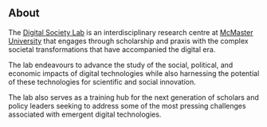 ## About

<!--

**Here are some ideas to get you started:**

🙋‍♀️ A short introduction - what is your organization all about?
🌈 Contribution guidelines - how can the community get involved?
👩‍💻 Useful resources - where can the community find your docs? Is there anything else the community should know?
🍿 Fun facts - what does your team eat for breakfast?
🧙 Remember, you can do mighty things with the power of [Markdown](https://docs.github.com/github/writing-on-github/getting-started-with-writing-and-formatting-on-github/basic-writing-and-formatting-syntax)
-->
The [Digital Society Lab](https://digitalsocietylab.org/) is an interdisciplinary research centre at [McMaster University](https://www.mcmaster.ca/) that engages through scholarship and praxis with the complex societal transformations that have accompanied the digital era. 

The lab endeavours to advance the study of the social, political, and economic impacts of digital technologies while also harnessing the potential of these technologies for scientific and social innovation. 

The lab also serves as a training hub for the next generation of scholars and policy leaders seeking to address some of the most pressing challenges associated with emergent digital technologies.

